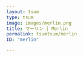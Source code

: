 ```yaml
---
layout: tsum
type: tsum
image: images/merlin.png
title: マーリン | Merlin
permalink: tsumtsum/merlin
ID: "merlin"

---
```

